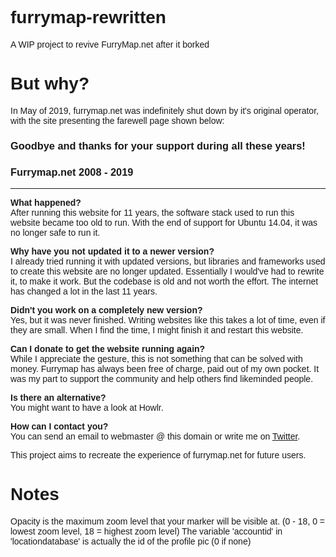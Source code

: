 # furrymap-rewritten
A WIP project to revive FurryMap.net after it borked

# But why?
In May of 2019, furrymap.net was indefinitely shut down by it's original operator, with the site presenting the farewell page shown below:

<html>
<body style="font-family: sans-serif">
<h3>
Goodbye and thanks for your support during all these years!
</h3>
<h3>
Furrymap.net 2008 - 2019
</h3>
<hr>
<p>
<b>What happened?</b><br>
After running this website for 11 years, the software stack used to run this website became too old to run. With the end of support for Ubuntu 14.04, it was no longer safe to run it. 
</p>
<p>
<b>Why have you not updated it to a newer version?</b><br>
I already tried running it with updated versions, but libraries and frameworks used to create this website are no longer updated. Essentially I would've had to rewrite it, to make it work. But the codebase is old and not worth the effort. The internet has changed a lot in the last 11 years.
</p>
<p>
<b>Didn't you work on a completely new version?</b><br>
Yes, but it was never finished. Writing websites like this takes a lot of time, even if they are small. When I find the time, I might finish it and restart this website.
</p>
<p>
<b>Can I donate to get the website running again?</b><br>
While I appreciate the gesture, this is not something that can be solved with money. Furrymap has always been free of charge, paid out of my own pocket. It was my part to support the community and help others find likeminded people.
</p>
<p>
<b>Is there an alternative?</b><br>
You might want to have a look at Howlr. 
</p>
<p>
<b>How can I contact you?</b><br>
You can send an email to webmaster @ this domain or write me on <a href="https://twitter.com/furrymap">Twitter</a>.
</p>
</body>
</html>

This project aims to recreate the experience of furrymap.net for future users.

# Notes
Opacity is the maximum zoom level that your marker will be visible at. (0 - 18, 0 = lowest zoom level, 18 = highest zoom level)
The variable 'accountid' in 'locationdatabase' is actually the id of the profile pic (0 if none)
